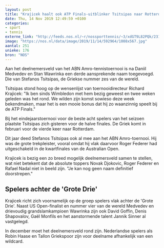 ```yaml
---
layout: post
title: "Krajicek haalt ook ATP Finals-uitblinker Tsitsipas naar Rotterdam"
date: Thu, 14 Nov 2019 12:49:59 +0100
categories: 
- sport 
- tennis 
externe_link: "http://feeds.nos.nl/~r/nossporttennis/~3/xdGT9L82PQk/2310414"
image: "https://nos.nl/data/image/2019/11/14/592964/1008x567.jpg"
aantal: 251
unieke: 176
bron: "NOS"
---
```


<p>Aan het deelnemersveld van het ABN Amro-tennistoernooi is na Daniil Medvedev en Stan Wawrinka een derde aansprekende naam toegevoegd. Die van Stefanos Tsitsipas, de Griekse nummer zes van de wereld.</p>
<p>Tsitsipas stond hoog op de wensenlijst van toernooidirecteur Richard Krajicek: "Ik ben sinds Wimbledon met hem bezig geweest en twee weken geleden was het rond. We wilden zijn komst sowieso deze week bekendmaken, maar het is een mooie bonus dat hij zo waanzinnig speelt bij de ATP Finals."</p>
<p>Bij het eindejaarstoernooi voor de beste acht spelers van het seizoen plaatste Tsitsipas zich gisteren voor de halve finales. De Griek komt in februari voor de vierde keer naar Rotterdam.</p>
<p>Dit jaar deed Stefanos Tsitsipas ook al mee aan het ABN Amro-toernooi. Hij was de grote trekpleister, vooral omdat hij vlak daarvoor Roger Federer had uitgeschakeld in de kwartfinales van de Australian Open.</p>
<p>Krajicek is bezig een zo breed mogelijk deelnemersveld samen te stellen, wat niet betekent dat de absolute toppers Novak Djokovic, Roger Federer en Rafael Nadal niet in beeld zijn. "Je kan nog geen naam definitief doorstrepen."</p>
<h2>Spelers achter de 'Grote Drie'</h2>
<p>Krajicek richt zich voornamelijk op de groep spelers vlak achter de 'Grote Drie'. Naast US Open-finalist en nummer vier van de wereld Medvedev en drievoudig grandslamkampioen Wawrinka zijn ook David Goffin, Denis Shapovalov, Gaël Monfils en het aanstormende talent Jannik Sinner al vastgelegd.</p>
<p>In december moet het deelnemersveld rond zijn. Nederlandse spelers als Robin Haase en Tallon Griekspoor zijn voor deelname afhankelijk van een wildcard.</p><img src="http://feeds.feedburner.com/~r/nossporttennis/~4/xdGT9L82PQk" height="1" width="1" alt=""/>
